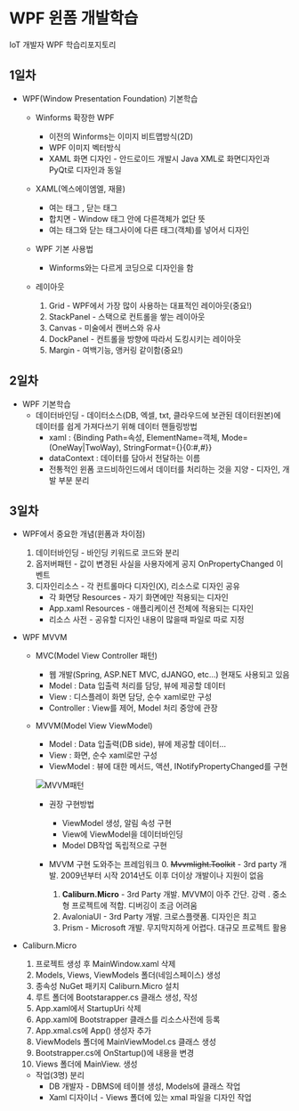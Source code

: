 # WPF 윈폼 개발학습 
IoT 개발자 WPF 학습리포지토리

## 1일차 
- WPF(Window Presentation Foundation) 기본학습
    - Winforms 확장한 WPF
        - 이전의 Winforms는 이미지 비트맵방식(2D)
        - WPF 이미지 벡터방식
        - XAML 화면 디자인 - 안드로이드 개발시 Java XML로 화면디자인과 PyQt로 디자인과 동일

    - XAML(엑스에이엠엘, 재믈)
        - 여는 태그 <Window>, 닫는 태그 </Window>
        - 합치면 <Window /> - Window 태그 안에 다른객체가 없단 뜻
        - 여는 태그와 닫는 태그사이에 다른 태그(객체)를 넣어서 디자인

    - WPF 기본 사용법
        - Winforms와는 다르게 코딩으로 디자인을 함

    - 레이아웃
        1. Grid - WPF에서 가장 많이 사용하는 대표적인 레이아웃(중요!)
        2. StackPanel - 스택으로 컨트롤을 쌓는 레이아웃
        3. Canvas - 미술에서 캔버스와 유사
        4. DockPanel - 컨트롤을 방향에 따라서 도킹시키는 레이아웃
        5. Margin - 여백기능, 앵커링 같이함(중요!)

## 2일차 
- WPF 기본학습
    - 데이터바인딩 - 데이터소스(DB, 엑셀, txt, 클라우드에 보관된 데이터원본)에 데이터를 쉽게 가져다쓰기 위해 데이터 핸들링방법
        - xaml : {Binding Path=속성, ElementName=객체, Mode=(OneWay|TwoWay), StringFormat={}{0:#,#}}
        - dataContext : 데이터를 담아서 전달하는 이름
        - 전통적인 윈폼 코드비하인드에서 데이터를 처리하는 것을 지양 - 디자인, 개발 부분 분리 

## 3일차
- WPF에서 중요한 개념(윈폼과 차이점)
    1. 데이터바인딩 - 바인딩 키워드로 코드와 분리 
    2. 옵저버패턴 - 값이 변경된 사실을 사용자에게 공지 OnPropertyChanged 이벤트
    3. 디자인리소스 - 각 컨트롤마다 디자인(X), 리소스로 디자인 공유
        - 각 화면당 Resources - 자기 화면에만 적용되는 디자인
        - App.xaml Resources - 애플리케이션 전체에 적용되는 디자인
        - 리소스 사전 - 공유할 디자인 내용이 많을때 파일로 따로 지정

- WPF MVVM
    - MVC(Model View Controller 패턴)
        - 웹 개발(Spring, ASP.NET MVC, dJANGO, etc...) 현재도 사용되고 있음
        - Model : Data 입출력 처리를 담당, 뷰에 제공할 데이터 
        - View : 디스플레이 화면 담당, 순수 xaml로만 구성 
        - Controller : View를 제어, Model 처리 중앙에 관장 

    - MVVM(Model View ViewModel)
        - Model : Data 입출력(DB side), 뷰에 제공할 데이터...
        - View : 화면, 순수 xaml로만 구성
        - ViewModel : 뷰에 대한 메서드, 액션, INotifyPropertyChanged를 구현 

        ![MVVM패턴]()

        - 권장 구현방법
            - ViewModel 생성, 알림 속성 구현
            - View에 ViewModel을 데이터바인딩
            - Model DB작업 독립적으로 구현

        - MVVM 구현 도와주는 프레임워크
            0. ~~Mvvmlight.Toolkit~~ - 3rd party 개발. 2009년부터 시작 2014년도 이후 더이상 개발이나 지원이 없음
            1. **Caliburn.Micro** - 3rd Party 개발. MVVM이 아주 간단. 강력 . 중소형 프로젝트에 적합. 디버깅이 조금 어려움
            2. AvaloniaUI - 3rd Party 개발. 크로스플랫폼. 디자인은 최고 
            3. Prism - Microsoft 개발. 무지막지하게 어렵다. 대규모 프로젝트 활용

- Caliburn.Micro
    1. 프로젝트 생성 후 MainWindow.xaml 삭제
    2. Models, Views, ViewModels 폴더(네임스페이스) 생성
    3. 종속성 NuGet 패키지 Caliburn.Micro 설치
    4. 루트 폴더에 Bootstarapper.cs 클래스 생성, 작성
    5. App.xaml에서 StartupUri 삭제
    6. App.xaml에 Bootstrapper 클래스를 리소스사전에 등록 
    7. App.xmal.cs에 App() 생성자 추가
    8. ViewModels 폴더에 MainViewModel.cs 클래스 생성
    9. Bootstrapper.cs에 OnStartup()에 내용을 변경
    10. Views 폴더에 MainView. 생성 

    - 작업(3명) 분리
        - DB 개발자 - DBMS에 테이블 생성, Models에 클래스 작업 
        - Xaml 디자이너 - Views 폴더에 있는 xmal 파일을 디자인 작업